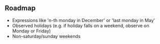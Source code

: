 ## Roadmap

* Expressions like 'n-th monday in December' or 'last monday in May'
* Observed holidays (e.g. if holiday falls on a weekend, observe on Monday or Friday)
* Non-saturday/sunday weekends
